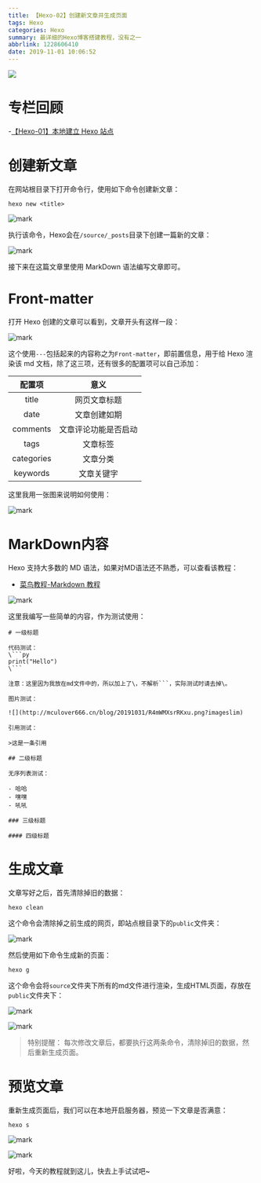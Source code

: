 ```yaml
---
title: 【Hexo-02】创建新文章并生成页面
tags: Hexo
categories: Hexo
summary: 最详细的Hexo博客搭建教程，没有之一
abbrlink: 1228606410
date: 2019-11-01 10:06:52
---
```


![](http://mculover666.cn/blog/20191031/R4mWMXsrRKxu.png?imageslim)

<!--more-->

# 专栏回顾

-[【Hexo-01】本地建立 Hexo 站点](http://www.mculover666.cn/posts/3223194057/)

# 创建新文章

在网站根目录下打开命令行，使用如下命令创建新文章：
```
hexo new <title>
```

![mark](http://mculover666.cn/blog/20191101/sYuMstaKkVSx.png?imageslim)

执行该命令，Hexo会在`/source/_posts`目录下创建一篇新的文章：

![mark](http://mculover666.cn/blog/20191101/R0uxfYA2K3G0.png?imageslim)

接下来在这篇文章里使用 MarkDown 语法编写文章即可。

# Front-matter

打开 Hexo 创建的文章可以看到，文章开头有这样一段：

![mark](http://mculover666.cn/blog/20191101/onwM2cboNJ7G.png?imageslim)

这个使用`---`包括起来的内容称之为`Front-matter`，即前置信息，用于给 Hexo 渲染该 md 文档，除了这三项，还有很多的配置项可以自己添加：

|配置项|意义|
|:-:|:-:|
|title|网页文章标题|
|date|文章创建如期|
|comments|文章评论功能是否启动|
|tags|文章标签|
|categories|文章分类|
|keywords|文章关键字|

这里我用一张图来说明如何使用：

![mark](http://mculover666.cn/blog/20191101/Frt5YATy4uCc.png?imageslim)

# MarkDown内容

Hexo 支持大多数的 MD 语法，如果对MD语法还不熟悉，可以查看该教程：

- [菜鸟教程-Markdown 教程](https://www.runoob.com/markdown/md-tutorial.html)

![mark](http://mculover666.cn/blog/20191101/Dk5GMS4QsPKr.png?imageslim)

这里我编写一些简单的内容，作为测试使用：

```
# 一级标题

代码测试：
\```py
print("Hello")
\```

注意：这里因为我放在md文件中的，所以加上了\，不解析```，实际测试时请去掉\。

图片测试：

![](http://mculover666.cn/blog/20191031/R4mWMXsrRKxu.png?imageslim)

引用测试：

>这是一条引用

## 二级标题

无序列表测试：

- 哈哈
- 嘿嘿
- 吼吼

### 三级标题

#### 四级标题
```


# 生成文章

文章写好之后，首先清除掉旧的数据：

```
hexo clean
```
这个命令会清除掉之前生成的网页，即站点根目录下的`public`文件夹：

![mark](http://mculover666.cn/blog/20191101/GqpGTOJNTC2H.png?imageslim)

然后使用如下命令生成新的页面：

```
hexo g
```

这个命令会将`source`文件夹下所有的md文件进行渲染，生成HTML页面，存放在`public`文件夹下：

![mark](http://mculover666.cn/blog/20191101/wcBOvAUO1fz3.png?imageslim)

![mark](http://mculover666.cn/blog/20191101/nLoYlk1g66u8.png?imageslim)

>特别提醒：
每次修改文章后，都要执行这两条命令，清除掉旧的数据，然后重新生成页面。

# 预览文章

重新生成页面后，我们可以在本地开启服务器，预览一下文章是否满意：

```
hexo s
```

![mark](http://mculover666.cn/blog/20191101/ET589FlJg8Xp.png?imageslim)

![mark](http://mculover666.cn/blog/20191101/EMFGnhgs9xQG.png?imageslim)

好啦，今天的教程就到这儿，快去上手试试吧~







